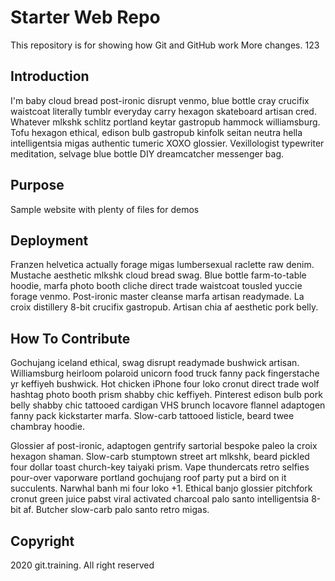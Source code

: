# Starter Web Repo

This repository is for showing how Git and GitHub work
More changes.
123

## Introduction

I'm baby cloud bread post-ironic disrupt venmo, blue bottle cray crucifix waistcoat literally tumblr everyday carry hexagon skateboard artisan cred. Whatever mlkshk schlitz portland keytar gastropub hammock williamsburg. Tofu hexagon ethical, edison bulb gastropub kinfolk seitan neutra hella intelligentsia migas authentic tumeric XOXO glossier. Vexillologist typewriter meditation, selvage blue bottle DIY dreamcatcher messenger bag.

## Purpose

Sample website with plenty of files for demos

## Deployment

Franzen helvetica actually forage migas lumbersexual raclette raw denim. Mustache aesthetic mlkshk cloud bread swag. Blue bottle farm-to-table hoodie, marfa photo booth cliche direct trade waistcoat tousled yuccie forage venmo. Post-ironic master cleanse marfa artisan readymade. La croix distillery 8-bit crucifix gastropub. Artisan chia af aesthetic pork belly.

## How To Contribute

Gochujang iceland ethical, swag disrupt readymade bushwick artisan. Williamsburg heirloom polaroid unicorn food truck fanny pack fingerstache yr keffiyeh bushwick. Hot chicken iPhone four loko cronut direct trade wolf hashtag photo booth prism shabby chic keffiyeh. Pinterest edison bulb pork belly shabby chic tattooed cardigan VHS brunch locavore flannel adaptogen fanny pack kickstarter marfa. Slow-carb tattooed listicle, beard twee chambray hoodie.

Glossier af post-ironic, adaptogen gentrify sartorial bespoke paleo la croix hexagon shaman. Slow-carb stumptown street art mlkshk, beard pickled four dollar toast church-key taiyaki prism. Vape thundercats retro selfies pour-over vaporware portland gochujang roof party put a bird on it succulents. Narwhal banh mi four loko +1. Ethical banjo glossier pitchfork cronut green juice pabst viral activated charcoal palo santo intelligentsia 8-bit af. Butcher slow-carb palo santo retro migas.

## Copyright

2020 git.training. All right reserved